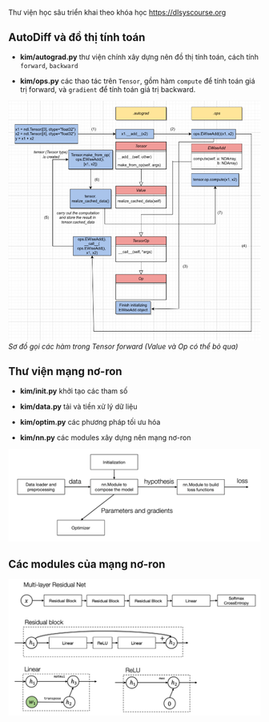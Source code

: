 Thư viện học sâu triển khai theo khóa học https://dlsyscourse.org

## AutoDiff và đồ thị tính toán

- **kim/autograd.py** thư viện chính xây dựng nên đồ thị tính toán, cách tính `forward`, `backward`

- **kim/ops.py** các thao tác trên `Tensor`, gồm hàm `compute` để tính toán giá trị forward, và `gradient` để tính toán giá trị backward.

![](files/forward.png)
*Sơ đồ gọi các hàm trong Tensor forward (Value và Op có thể bỏ qua)*


## Thư viện mạng nơ-ron

- **kim/init.py** khởi tạo các tham số

- **kim/data.py** tải và tiền xử lý dữ liệu

- **kim/optim.py** các phương pháp tối ưu hóa

- **kim/nn.py** các modules xây dựng nên mạng nơ-ron

![](files/overview.png)

## Các modules của mạng nơ-ron
![](files/modules.png)
